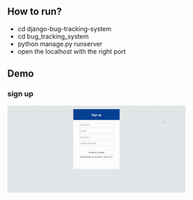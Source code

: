 
## How to run?
- cd django-bug-tracking-system
- cd bug_tracking_system
- python manage.py runserver
- open the localhost with the right port


## Demo


### sign up

<img src="./demo/signGif.gif" width="80%" />


